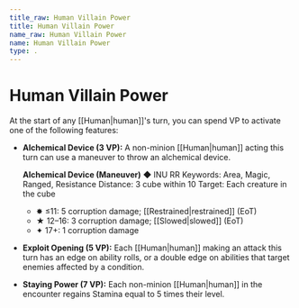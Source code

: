 ```yaml
---
title_raw: Human Villain Power
title: Human Villain Power
name_raw: Human Villain Power
name: Human Villain Power
type: .
---
```


# Human Villain Power

At the start of any [[Human|human]]'s turn, you can spend VP to activate one of the following features:

- **Alchemical Device (3 VP):** A non-minion [[Human|human]] acting this turn can use a maneuver to throw an alchemical device.

  **Alchemical Device (Maneuver)** ◆ INU RR Keywords: Area, Magic, Ranged, Resistance Distance: 3 cube within 10 Target: Each creature in the cube

  - ✸ ≤11: 5 corruption damage; [[Restrained|restrained]] (EoT)
  - ★ 12–16: 3 corruption damage; [[Slowed|slowed]] (EoT)
  - ✦ 17+: 1 corruption damage

- **Exploit Opening (5 VP):** Each [[Human|human]] making an attack this turn has an edge on ability rolls, or a double edge on abilities that target enemies affected by a condition.

- **Staying Power (7 VP):** Each non-minion [[Human|human]] in the encounter regains Stamina equal to 5 times their level.

